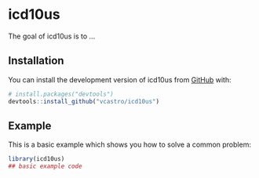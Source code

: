 
# icd10us

<!-- badges: start -->
<!-- badges: end -->

The goal of icd10us is to ...

## Installation

You can install the development version of icd10us from [GitHub](https://github.com/) with:

``` r
# install.packages("devtools")
devtools::install_github("vcastro/icd10us")
```

## Example

This is a basic example which shows you how to solve a common problem:

``` r
library(icd10us)
## basic example code
```

